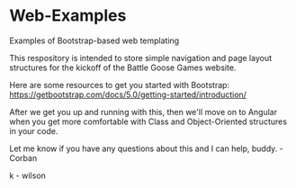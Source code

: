 # Web-Examples
Examples of Bootstrap-based web templating

This respository is intended to store simple navigation and page layout structures for the kickoff of the Battle Goose Games website.

Here are some resources to get you started with Bootstrap:
https://getbootstrap.com/docs/5.0/getting-started/introduction/

After we get you up and running with this, then we'll move on to Angular when you get more comfortable with Class and Object-Oriented structures in your code.

Let me know if you have any questions about this and I can help, buddy. - Corban

k - wilson